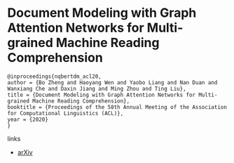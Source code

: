 # Document Modeling with Graph Attention Networks for Multi-grained Machine Reading Comprehension

```
@inproceedings{nqbertdm_acl20,
author = {Bo Zheng and Haoyang Wen and Yaobo Liang and Nan Duan and Wanxiang Che and Daxin Jiang and Ming Zhou and Ting Liu},
title = {Document Modeling with Graph Attention Networks for Multi-grained Machine Reading Comprehension},
booktitle = {Proceedings of the 58th Annual Meeting of the Association for Computational Linguistics (ACL)},
year = {2020}
}
```

links
- [arXiv](https://arxiv.org/abs/2005.05806)
